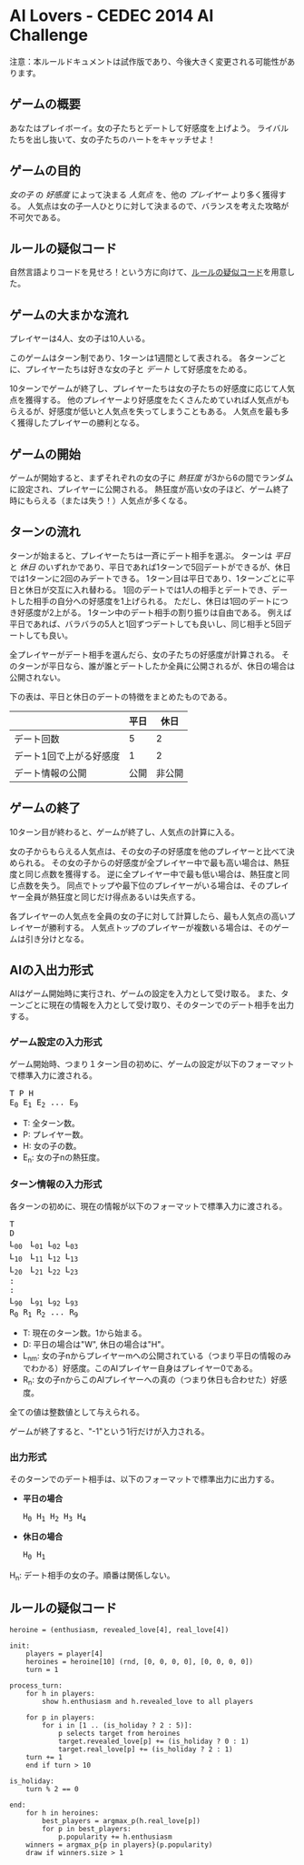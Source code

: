 # AI Lovers - CEDEC 2014 AI Challenge

注意：本ルールドキュメントは試作版であり、今後大きく変更される可能性があります。

## ゲームの概要

あなたはプレイボーイ。女の子たちとデートして好感度を上げよう。
ライバルたちを出し抜いて、女の子たちのハートをキャッチせよ！

## ゲームの目的

_女の子_ の _好感度_ によって決まる _人気点_ を、他の _プレイヤー_ より多く獲得する。
人気点は女の子一人ひとりに対して決まるので、バランスを考えた攻略が不可欠である。

## ルールの疑似コード

自然言語よりコードを見せろ！という方に向けて、[ルールの疑似コード](#PseudoCode)を用意した。

## ゲームの大まかな流れ

プレイヤーは4人、女の子は10人いる。

このゲームはターン制であり、1ターンは1週間として表される。
各ターンごとに、プレイヤーたちは好きな女の子と _デート_ して好感度をためる。

10ターンでゲームが終了し、プレイヤーたちは女の子たちの好感度に応じて人気点を獲得する。
他のプレイヤーより好感度をたくさんためていれば人気点がもらえるが、好感度が低いと人気点を失ってしまうこともある。
人気点を最も多く獲得したプレイヤーの勝利となる。

## ゲームの開始

ゲームが開始すると、まずそれぞれの女の子に _熱狂度_ が3から6の間でランダムに設定され、プレイヤーに公開される。
熱狂度が高い女の子ほど、ゲーム終了時にもらえる（または失う！）人気点が多くなる。

## ターンの流れ

ターンが始まると、プレイヤーたちは一斉にデート相手を選ぶ。
ターンは _平日_ と _休日_ のいずれかであり、平日であれば1ターンで5回デートができるが、休日では1ターンに2回のみデートできる。
1ターン目は平日であり、1ターンごとに平日と休日が交互に入れ替わる。
1回のデートでは1人の相手とデートでき、デートした相手の自分への好感度を1上げられる。
ただし、休日は1回のデートにつき好感度が2上がる。
1ターン中のデート相手の割り振りは自由である。
例えば平日であれば、バラバラの5人と1回ずつデートしても良いし、同じ相手と5回デートしても良い。

全プレイヤーがデート相手を選んだら、女の子たちの好感度が計算される。
そのターンが平日なら、誰が誰とデートしたか全員に公開されるが、休日の場合は公開されない。

下の表は、平日と休日のデートの特徴をまとめたものである。

|                     | 平日 | 休日   |
| ------------------- | ---- | ------ |
| デート回数            | 5    | 2      |
| デート1回で上がる好感度 | 1    | 2      |
| デート情報の公開       | 公開 | 非公開 |

## ゲームの終了

10ターン目が終わると、ゲームが終了し、人気点の計算に入る。

女の子からもらえる人気点は、その女の子の好感度を他のプレイヤーと比べて決められる。
その女の子からの好感度が全プレイヤー中で最も高い場合は、熱狂度と同じ点数を獲得する。
逆に全プレイヤー中で最も低い場合は、熱狂度と同じ点数を失う。
同点でトップや最下位のプレイヤーがいる場合は、そのプレイヤー全員が熱狂度と同じだけ得点あるいは失点する。

各プレイヤーの人気点を全員の女の子に対して計算したら、最も人気点の高いプレイヤーが勝利する。
人気点トップのプレイヤーが複数いる場合は、そのゲームは引き分けとなる。

## AIの入出力形式

AIはゲーム開始時に実行され、ゲームの設定を入力として受け取る。
また、ターンごとに現在の情報を入力として受け取り、そのターンでのデート相手を出力する。

### ゲーム設定の入力形式

ゲーム開始時、つまり１ターン目の初めに、ゲームの設定が以下のフォーマットで標準入力に渡される。

<pre>
T P H
E<sub>0</sub> E<sub>1</sub> E<sub>2</sub> ... E<sub>9</sub>
</pre>

* T: 全ターン数。
* P: プレイヤー数。
* H: 女の子の数。
* E<sub>n</sub>: 女の子nの熱狂度。

### ターン情報の入力形式

各ターンの初めに、現在の情報が以下のフォーマットで標準入力に渡される。

<pre>
T
D
L<sub>00</sub>　L<sub>01</sub> L<sub>02</sub> L<sub>03</sub>
L<sub>10</sub>　L<sub>11</sub> L<sub>12</sub> L<sub>13</sub>
L<sub>20</sub>　L<sub>21</sub> L<sub>22</sub> L<sub>23</sub>
:
:
L<sub>90</sub>　L<sub>91</sub> L<sub>92</sub> L<sub>93</sub>
R<sub>0</sub> R<sub>1</sub> R<sub>2</sub> ... R<sub>9</sub>
</pre>

* T: 現在のターン数。1から始まる。
* D: 平日の場合は"W", 休日の場合は"H"。
* L<sub>nm</sub>: 女の子nからプレイヤーmへの公開されている（つまり平日の情報のみでわかる）好感度。このAIプレイヤー自身はプレイヤー0である。
* R<sub>n</sub>: 女の子nからこのAIプレイヤーへの真の（つまり休日も合わせた）好感度。

全ての値は整数値として与えられる。

ゲームが終了すると、"-1"という1行だけが入力される。

### 出力形式

そのターンでのデート相手は、以下のフォーマットで標準出力に出力する。

* __平日の場合__

  <pre>
  H<sub>0</sub> H<sub>1</sub> H<sub>2</sub> H<sub>3</sub> H<sub>4</sub>
  </pre>
  
* __休日の場合__

  <pre>
  H<sub>0</sub> H<sub>1</sub>
  </pre>

H<sub>n</sub>: デート相手の女の子。順番は関係しない。

<a name="PseudoCode"></a>

## ルールの疑似コード

    heroine = (enthusiasm, revealed_love[4], real_love[4])

    init:
        players = player[4]
        heroines = heroine[10] (rnd, [0, 0, 0, 0], [0, 0, 0, 0])
        turn = 1

    process_turn:
        for h in players:
            show h.enthusiasm and h.revealed_love to all players

        for p in players:
            for i in [1 .. (is_holiday ? 2 : 5)]:
                p selects target from heroines
                target.revealed_love[p] += (is_holiday ? 0 : 1)
                target.real_love[p] += (is_holiday ? 2 : 1)
        turn += 1
        end if turn > 10

    is_holiday:
        turn % 2 == 0

    end:
        for h in heroines:
            best_players = argmax_p(h.real_love[p])
            for p in best_players:
                p.popularity += h.enthusiasm
        winners = argmax_p{p in players}(p.popularity)
        draw if winners.size > 1
